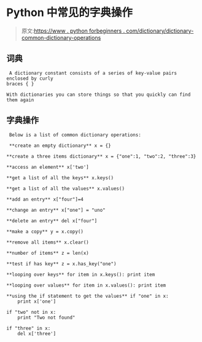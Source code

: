 # Python 中常见的字典操作

> 原文:[https://www . python forbeginners . com/dictionary/dictionary-common-dictionary-operations](https://www.pythonforbeginners.com/dictionary/dictionary-common-dictionary-operations)

## 词典

```
 A dictionary constant consists of a series of key-value pairs enclosed by curly
braces { }

With dictionaries you can store things so that you quickly can find them again 
```

## 字典操作

```
 Below is a list of common dictionary operations: 
```

```
 **create an empty dictionary** x = {}

**create a three items dictionary** x = {"one":1, "two":2, "three":3}

**access an element** x['two']

**get a list of all the keys** x.keys()

**get a list of all the values** x.values()

**add an entry** x["four"]=4

**change an entry** x["one"] = "uno"

**delete an entry** del x["four"]

**make a copy** y = x.copy()

**remove all items** x.clear()

**number of items** z = len(x)

**test if has key** z = x.has_key("one")

**looping over keys** for item in x.keys(): print item

**looping over values** for item in x.values(): print item

**using the if statement to get the values** if "one" in x:
    print x['one']

if "two" not in x:
    print "Two not found"

if "three" in x:
    del x['three'] 
```